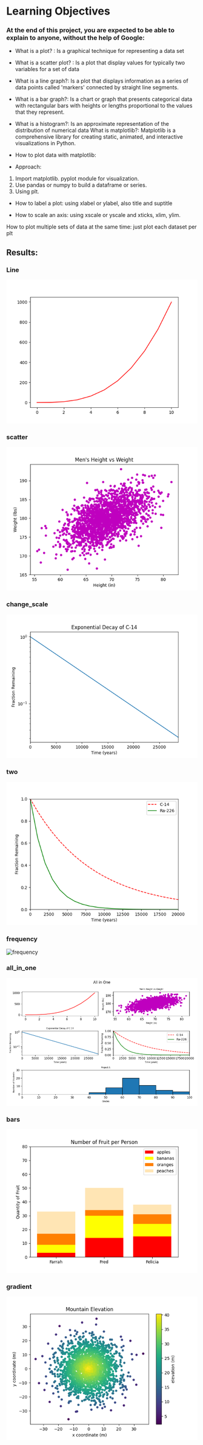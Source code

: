 # Learning Objectives

### At the end of this project, you are expected to be able to explain to anyone, without the help of Google:

- What is a plot? : Is a graphical technique for representing a data set
- What is a scatter plot? : Is a plot that display values for typically two variables for a set of data
- What is a line graph?: Is a plot that displays information as a series of data points called 'markers' connected by straight line segments.
- What is a bar graph?: Is a chart or graph that presents categorical data with rectangular bars with heights or lengths proportional to the values that they represent.
- What is a histogram?: Is an approximate representation of the distribution of numerical data
What is matplotlib?: Matplotlib is a comprehensive library for creating static, animated, and interactive visualizations in Python.
- How to plot data with matplotlib: 

- Approach:

1. Import matplotlib. pyplot module for visualization.
2. Use pandas or numpy to build a dataframe or series.
3. Using plt.

- How to label a plot: using xlabel or ylabel, also title and suptitle

- How to scale an axis: using xscale or yscale and xticks, xlim, ylim.

How to plot multiple sets of data at the same time: just plot each dataset per plt

## Results:

### Line

![Line](https://github.com/afarizap/holbertonschool-machine_learning/blob/main/math/0x01-plotting/img/line.png?raw=true)

### scatter

![scatter](https://github.com/afarizap/holbertonschool-machine_learning/blob/main/math/0x01-plotting/img/scatter.png?raw=true)

### change_scale

![change_scale](https://github.com/afarizap/holbertonschool-machine_learning/blob/main/math/0x01-plotting/img/change_scale.png?raw=true)

### two

![two](https://github.com/afarizap/holbertonschool-machine_learning/blob/main/math/0x01-plotting/img/two.png?raw=true)

### frequency

![frequency](https://github.com/afarizap/holbertonschool-machine_learning/blob/main/math/0x01-plotting/img/frequency.png?raw=true)

### all_in_one

![all_in_one](https://github.com/afarizap/holbertonschool-machine_learning/blob/main/math/0x01-plotting/img/all_in_one.png?raw=true)

### bars

![bars](https://github.com/afarizap/holbertonschool-machine_learning/blob/main/math/0x01-plotting/img/bars.png?raw=true)

### gradient

![gradient](https://github.com/afarizap/holbertonschool-machine_learning/blob/main/math/0x01-plotting/img/gradient.png?raw=true)


